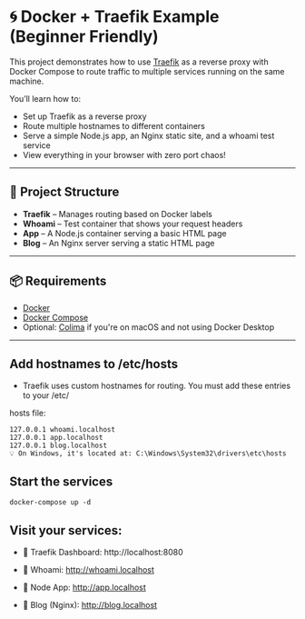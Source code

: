 # 🌀 Docker + Traefik Example (Beginner Friendly)

This project demonstrates how to use [Traefik](https://traefik.io/) as a reverse proxy with Docker Compose to route traffic to multiple services running on the same machine.

You’ll learn how to:
- Set up Traefik as a reverse proxy
- Route multiple hostnames to different containers
- Serve a simple Node.js app, an Nginx static site, and a whoami test service
- View everything in your browser with zero port chaos!

---

## 🚀 Project Structure

- **Traefik** – Manages routing based on Docker labels
- **Whoami** – Test container that shows your request headers
- **App** – A Node.js container serving a basic HTML page
- **Blog** – An Nginx server serving a static HTML page

---

## 📦 Requirements

- [Docker](https://www.docker.com/get-started)
- [Docker Compose](https://docs.docker.com/compose/)
- Optional: [Colima](https://github.com/abiosoft/colima) if you're on macOS and not using Docker Desktop

---

## Add hostnames to /etc/hosts

- Traefik uses custom hostnames for routing. You must add these entries to your /etc/

hosts file:

```
127.0.0.1 whoami.localhost
127.0.0.1 app.localhost
127.0.0.1 blog.localhost
💡 On Windows, it's located at: C:\Windows\System32\drivers\etc\hosts
```

## Start the services
```
docker-compose up -d
```

## Visit your services:

- 🧭 Traefik Dashboard: http://localhost:8080

- 🧪 Whoami: http://whoami.localhost

- 🚀 Node App: http://app.localhost

- 📝 Blog (Nginx): http://blog.localhost